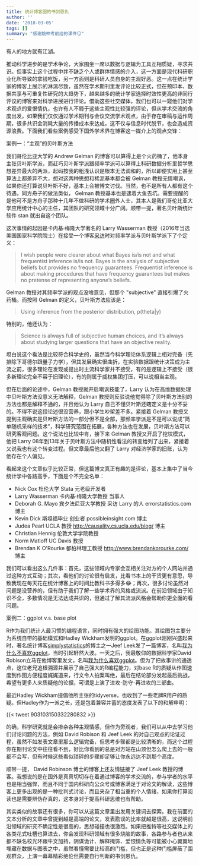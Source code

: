 ```yaml
---
title: 统计博客圈的书剑恩仇
author: ''
date: '2018-03-05'
tags: []
summary: "感谢姚神考前给的课件😏"
---
```


有人的地方就有江湖。

推动科学进步的是学术争论，大家围坐一席以数据与逻辑为工具互相质疑，寻求共识。但事实上这个过程中并不缺乏个人或群体情感的介入，这一方面是现代科研职业化所导致的拿钱吃饭，另一方面则是科研人员自身的主观好恶。这一点在统计学家的博客上展示的淋漓尽致，虽然在学术期刊里发评论比较正式，但在预印本、数据共享与可重复性研究的大趋势下，越来越多的统计学家选择时效性更高的非同行评议的博客来对科学进展进行评论。借助这些社交媒体，我们也可以一窥他们对学术观点的爱恨情仇，也许有人不屑于这些主观性比较强的评论，但从学术交流的角度出发，如果我们仅仅通过学术期刊与会议交流学术观点，由于存在审稿与运作周期，很多共识会消耗大量的传播成本来达成，这不仅与信息时代脱节，也会造成资源浪费。下面我们看些案例感受下国外学术界在博客这一媒介上的观点交锋：

案例一：“主观”的贝叶斯方法

我们哥伦比亚大学的 Andrew Gelman 的博客可以算得上是个火药桶了，他本身主张贝叶斯学派，而赶巧贝叶斯学派跟频率学派可以算得上科研数据分析里哲学思想差异最大的两派，起码按我的粗浅认识是根本无法调和的，所以即便实用上甚至算法上都差异不大，想对这两种思想和稀泥基本都会被 Gelman 教授无情嘲讽，如果你还打算说贝叶斯不好，基本上会被博文讨伐。当然，也不是所有人都有这个待遇，同方舟子的做法类似， Gelman 教授基本也是逮着大鱼去坑。需要提醒的是他可不是方舟子那种十几年不做科研的学术圈外人士，其本人是我们哥伦比亚大学应用统计中心的主任，其团队的研究领域十分广阔。顺带一提，著名贝叶斯统计软件 stan 就出自这个团队。

这次事情的起因是卡内基·梅隆大学著名的 Larry Wasserman 教授（2016年当选美国国家科学院院士）在接受一个博客[采访](https://errorstatistics.com/2013/12/28/wasserman-on-wasserman-update-december-28-2013/)时对频率学派与贝叶斯学派下了个定义：

> I wish people were clearer about what Bayes is/is not and what  frequentist inference is/is not. Bayes is the analysis of subjective  beliefs but provides no frequency guarantees. Frequentist inference  is about making procedures that have frequency guarantees but makes no pretense of representing anyone’s beliefs. 

Gelman 教授对其频率学派的观点没啥意见，但那个 "subjective" 直接引爆了火药桶。而按照 Gelman 的定义，贝叶斯方法应该是：

> Using inference from the posterior distribution, p(theta|y)

特别的，他还认为：

> Science is always full of subjective human choices, and it’s always about studying larger questions that have an objective reality.

坦白说这个看法是比较符合科学史的，虽然当今科学理论体系逻辑上相对完备（先排除下哥德尔跟量子力学），但其发展确实很曲折，在实验数据跟统计决策成为主流之前，很多理论在发现或提出时主流科学家并不接受，有的是逻辑上不接受（很多新理论完全不容于旧理论），有的则属于威权集团打压，可以说相当主观。

但在后面的论述中，Gelman 教授就开启嘲讽技能了，Larry 认为在高维数据处理中贝叶斯方法没意义无法解释，Gelman 教授则反驳说他觉得除了贝叶斯方法别的方法也都是解释不通的，并且他认为 Larry 自己不懂贝叶斯还瞎定义是十分不妥的。不得不说这段论述很没营养，跟小学生吵架差不多。紧接着 Gelman 教授又提到主观确实是贝叶斯方法的一部分但不是全部，那频率学派是不是可以说成“简单随机采样的技术”，科学研究范围在拓展，各种方法也在发展，贝叶斯方法可以研究客观问题。这个说法也比较中肯，接下来 Gelman 教授又开启了挖坟模式，他把 Larry 08年到13年关于贝叶斯方法中随机性看法的转变给列了出来，紧接着又说我也有这个转变过程。但文章最后他又翻了 Larry 对经济学家的旧账，认为他存在个人偏见。

看起来这个文章似乎比较正常，但这篇博文真正有趣的是评论，基本上集中了当今统计学中各路高手，下面是个不完全名单：

- Nick Cox 杜伦大学 Stata 元老级开发者
- Larry Wasserman 卡内基·梅隆大学教授 当事人
- Deborah G. Mayo 宾夕法尼亚大学教授 采访 Larry 的人 errorstatistics.com 博主
- Kevin Dick 斯坦福毕业 创业者 possibleinsight.com 博主
- Judea Pearl UCLA 教授 http://causality.cs.ucla.edu/blog/ 博主
- Christian Hennig 伦敦大学学院教授
- Norm Matloff UC Davis 教授
- Brendan K O'Rourke 都柏林理工教授 http://www.brendankorourke.com/ 博主

我们可以看出这么几件事：首先，这些领域内专家会互相关注对方的个人网站并通过这种方式互动；其次，看他们的讨论很有启发，比看书本上的干货更有意思，导致我现在每天花在统计博客上的时间比教科书多得多😂；再次，很多讨论虽然对问题是没营养的，但有助于我们了解一些学术界的风格或流派。在前沿领域由于知识不全，多数情况是无法达成共识的，但通过了解其流派风格会帮助你更全面的看问题。

案例二：ggplot v.s. base plot

R作为我们统计人最习惯的编程语言，同时拥有强大的绘图功能。其绘图包主要分为系统自带的基础模式和Hadley Wickham发明的ggplot。在ggplot刚刚兴盛起来时，著名统计博客[simplystatistics](https://simplystatistics.org/)的博主之一Jeef Leek发了一篇博客，名叫[我为什么不喜欢ggplot](https://simplystatistics.org/2016/02/11/why-i-dont-use-ggplot2/)，当时引起轩然大波。一天之后，我最敬仰的数据科学家David Robison立马在他博客里发文，名叫[我为什么喜欢ggplot](http://varianceexplained.org/r/why-I-use-ggplot2/)。但为了把故事讲的通透点，这位老兄追根溯源并展示了自己强大的R编程能力，对base R的质疑从作图速度到作图方便程度娓娓道来，行文令人拍案叫绝，最后在结论部分发起最后挑战，希望有更多人来质疑他的论据，可谓是上演了进攻-防守-再进攻的三部曲。

最近Hadley Wickham提倡他所主张的tidyverse，也收到了一些老牌R用户的质疑。但Hadley作为一派之长，还是包着兼容并蓄的态度发表了以下的和解申明：

{{< tweet 903103150332280832 >}}

的确，科学研究就是会掺杂各种主观情感，但作为旁观者，我们可以从中去学习他们讨论问题的方法，例如 David Robison 和 Jeef Leek 的对自己观点的论证过程，虽然不如发表文章里那么逻辑完备，但思考步骤都是比较清晰的，而这个过程你在期刊论文中往往看不到，好比你看到的总是对方站在山顶但怎么爬上去的一般都不会写，但有时候这些看似琐碎的步骤却足够让你永远达不到那个高度。

顺带一提， David Robinson 博士的博客上还友情链接了 Jeef Leek 教授的博客。我想说的是在国外是真真切切存在着通过博客的学术交流的，参与学者的水平也是相当强悍，而且不同于国内科研向公众号或博客满足于对论文的解读，这些博客上更多出现的是一种批判式讨论，而且夹杂了相当重的个人情绪，如果你打算阅读也是需要辨伪存真的，这本身对于提高科研思维也有帮助。

其实类似的故事还有很多，你可以从这篇文章里出发用关键词去探索。我在前面的文本分析的文章中曾提到越是高端的论文，发表勘误的比率就越是很高，这说明前沿领域的研究不确定性是很高的，思想碰撞也很激烈。如果把推特等社交媒体上的各类花式吐槽也算进去，你会发现科研领域有很多烧脑的故事，各路参与者也从来都不缺名校光环跟牛文加持，阴谋诡计、解释掩饰、爱恨情仇等可能被小心翼翼地埋藏在数据与图表之中，虽然看懂需要比较高的门槛，但也正是这种门槛屏蔽了围观群众，上演一幕幕精彩绝伦但需要自行判断的书剑恩仇。

